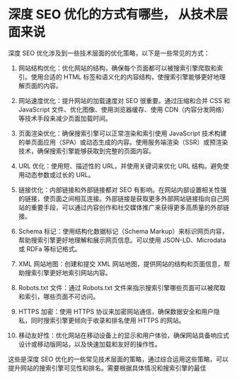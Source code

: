 # 深度 SEO 优化的方式有哪些， 从技术层面来说

深度 SEO 优化涉及到一些技术层面的优化策略，以下是一些常见的方式：

1. 网站结构优化：优化网站的结构，确保每个页面都可以被搜索引擎爬取和索引。使用合适的 HTML 标签和语义化的内容结构，使搜索引擎能够更好地理解页面的内容。

2. 网站速度优化：提升网站的加载速度对 SEO 很重要。通过压缩和合并 CSS 和 JavaScript 文件、优化图像、使用浏览器缓存、使用 CDN（内容分发网络）等技术手段来减少页面加载时间。

3. 页面渲染优化：确保搜索引擎可以正常渲染和索引使用 JavaScript 技术构建的单页面应用（SPA）或动态生成的内容。使用服务端渲染（SSR）或预渲染技术，确保搜索引擎能够获取到完整的页面内容。

4. URL 优化：使用短、描述性的 URL，并使用关键词来优化 URL 结构。避免使用动态参数或过长的 URL。

5. 链接优化：内部链接和外部链接都对 SEO 有影响。在网站内部设置相关性强的链接，使页面之间相互连接。外部链接是获取更多外部网站链接指向自己网站的重要手段，可以通过内容创作和社交媒体推广来获得更多高质量的外部链接。

6. Schema 标记：使用结构化数据标记（Schema Markup）来标识网页内容，帮助搜索引擎更好地理解和展示网页信息。可以使用 JSON-LD、Microdata 或 RDFa 等标记格式。

7. XML 网站地图：创建和提交 XML 网站地图，提供网站的结构和页面信息，帮助搜索引擎更好地索引网站内容。

8. Robots.txt 文件：通过 Robots.txt 文件来指示搜索引擎哪些页面可以被爬取和索引，哪些页面不可访问。

9. HTTPS 加密：使用 HTTPS 协议来加密网站通信，确保数据安全和用户隐私，同时搜索引擎更倾向于收录和排名使用 HTTPS 的网站。

10. 移动友好性：优化网站在移动设备上的显示和用户体验，确保网站具备响应式设计或移动版网站，以及快速加载和友好的操作性。

这些是深度 SEO 优化的一些常见技术层面的策略，通过综合运用这些策略，可以提升网站的搜索引擎可见性和排名。需要根据具体情况和搜索引擎的最佳